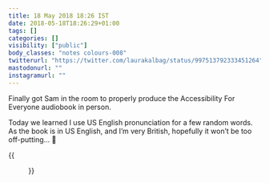 ```yaml
---
title: 18 May 2018 18:26 IST
date: 2018-05-18T18:26:29+01:00
tags: []
categories: []
visibility: ["public"]
body_classes: "notes colours-008"
twitterurl: "https://twitter.com/laurakalbag/status/997513792333451264"
mastodonurl: ""
instagramurl: ""
---
```


Finally got Sam in the room to properly produce the Accessibility For Everyone audiobook in person. 

Today we learned I use US English pronunciation for a few random words. As the book is in US English, and I’m very British, hopefully it won’t be too off-putting… 😬

{{<figure class="note-image grid" src="/notes/2018/05/18/18/laura.jpg" alt="Selfie of me speaking into a pop shield in front of a microphone." src2="/notes/2018/05/18/18/sam.jpg" alt2="Half of Sam’s head and body, partly obscured by the microphone. It’s my view of him and the desk while we’re recording." src3="/notes/2018/05/18/18/desk.jpg" alt3="Our desk setup for recording featuring the microphone and pop shield, laptop, and Indie mug.">}}